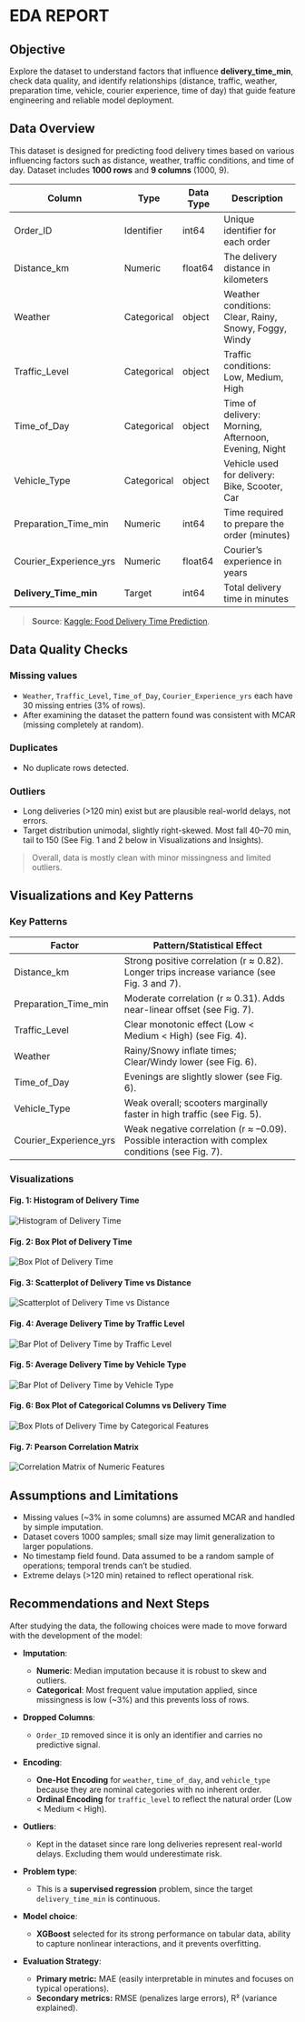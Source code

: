 # EDA REPORT

## Objective

Explore the dataset to understand factors that influence **delivery_time_min**, check data quality, and identify relationships (distance, traffic, weather, preparation time, vehicle, courier experience, time of day) that guide feature engineering and reliable model deployment.

## Data Overview

This dataset is designed for predicting food delivery times based on various influencing factors such as distance, weather, traffic conditions, and time of day. Dataset includes **1000 rows** and **9 columns** (1000, 9).

| Column                 | Type        | Data Type   | Description                                           |
| ---------------------- | ----------- | ----------- | ----------------------------------------------------- |
| Order_ID               | Identifier  | int64       | Unique identifier for each order                      |
| Distance_km            | Numeric     | float64     | The delivery distance in kilometers                   |
| Weather                | Categorical | object      | Weather conditions: Clear, Rainy, Snowy, Foggy, Windy |
| Traffic_Level          | Categorical | object      | Traffic conditions: Low, Medium, High                 |
| Time_of_Day            | Categorical | object      | Time of delivery: Morning, Afternoon, Evening, Night  |
| Vehicle_Type           | Categorical | object      | Vehicle used for delivery: Bike, Scooter, Car         |
| Preparation_Time_min   | Numeric     | int64       | Time required to prepare the order (minutes)          |
| Courier_Experience_yrs | Numeric     | float64     | Courier’s experience in years                         |
| **Delivery_Time_min**  | Target      | int64       | Total delivery time in minutes                        |

> **Source**: [Kaggle: Food Delivery Time Prediction](https://www.kaggle.com/datasets/denkuznetz/food-delivery-time-prediction/).

## Data Quality Checks

### Missing values

- `Weather`, `Traffic_Level`, `Time_of_Day`, `Courier_Experience_yrs` each have 30 missing entries (3% of rows).
- After examining the dataset the pattern found was consistent with MCAR (missing completely at random).  

### Duplicates

 - No duplicate rows detected.  

### Outliers

- Long deliveries (>120 min) exist but are plausible real-world delays, not errors.
- Target distribution unimodal, slightly right-skewed. Most fall 40–70 min, tail to 150 (See Fig. 1 and 2 below in Visualizations and Insights).

> Overall, data is mostly clean with minor missingness and limited outliers.

## Visualizations and Key Patterns

### Key Patterns

| Factor                 | Pattern/Statistical Effect                                                                                           |
| ---------------------- | -------------------------------------------------------------------------------------------------------------------- |
| Distance_km            | Strong positive correlation (r ≈ 0.82). Longer trips increase variance (see Fig. 3 and 7).                           |
| Preparation_Time_min   | Moderate correlation (r ≈ 0.31). Adds near-linear offset (see Fig. 7).                                               |
| Traffic_Level          | Clear monotonic effect (Low < Medium < High) (see Fig. 4).                                                           |
| Weather                | Rainy/Snowy inflate times; Clear/Windy lower (see Fig. 6).                                                           |
| Time_of_Day            | Evenings are slightly slower (see Fig. 6).                                                                           |
| Vehicle_Type           | Weak overall; scooters marginally faster in high traffic (see Fig. 5).                                               |
| Courier_Experience_yrs | Weak negative correlation (r ≈ –0.09). Possible interaction with complex conditions (see Fig. 7).                    |

### Visualizations

#### Fig. 1: Histogram of Delivery Time  

![Histogram of Delivery Time](../images/delivery_time_histogram.png)  

#### Fig. 2: Box Plot of Delivery Time  

![Box Plot of Delivery Time](../images/delivery_time_boxplot.png)  

#### Fig. 3: Scatterplot of Delivery Time vs Distance  

![Scatterplot of Delivery Time vs Distance](../images/distance_vs_delivery_scatter.png)  

#### Fig. 4: Average Delivery Time by Traffic Level  

![Bar Plot of Delivery Time by Traffic Level](../images/traffic_vs_delivery_bar.png)  

#### Fig. 5: Average Delivery Time by Vehicle Type  

![Bar Plot of Delivery Time by Vehicle Type](../images/vehicle_type_vs_delivery_bar.png)  

#### Fig. 6: Box Plot of Categorical Columns vs Delivery Time  

![Box Plots of Delivery Time by Categorical Features](../images/categoricals_vs_delivery_time_boxplot.png)  

#### Fig. 7: Pearson Correlation Matrix  

![Correlation Matrix of Numeric Features](../images/correlation_matrix.png)  

## Assumptions and Limitations

- Missing values (~3% in some columns) are assumed MCAR and handled by simple imputation.  
- Dataset covers 1000 samples; small size may limit generalization to larger populations.  
- No timestamp field found. Data assumed to be a random sample of operations; temporal trends can’t be studied.
- Extreme delays (>120 min) retained to reflect operational risk.

## Recommendations and Next Steps

After studying the data, the following choices were made to move forward with the development of the model:

- **Imputation**:  
  - **Numeric**: Median imputation because it is robust to skew and outliers.  
  - **Categorical**: Most frequent value imputation applied, since missingness is low (~3%) and this prevents loss of rows.  

- **Dropped Columns**:
  - `Order_ID` removed since it is only an identifier and carries no predictive signal.  

- **Encoding**:  
  - **One-Hot Encoding** for `weather`, `time_of_day`, and `vehicle_type` because they are nominal categories with no inherent order.  
  - **Ordinal Encoding** for `traffic_level` to reflect the natural order (Low < Medium < High). 

- **Outliers**:  
  - Kept in the dataset since rare long deliveries represent real-world delays. Excluding them would underestimate risk.  

- **Problem type**:  
  - This is a **supervised regression** problem, since the target `delivery_time_min` is continuous.  

- **Model choice**:  
  - **XGBoost** selected for its strong performance on tabular data, ability to capture nonlinear interactions, and it prevents overfitting.  

- **Evaluation Strategy**:
  - **Primary metric:** MAE (easily interpretable in minutes and focuses on typical operations).
  - **Secondary metrics:** RMSE (penalizes large errors), R² (variance explained).